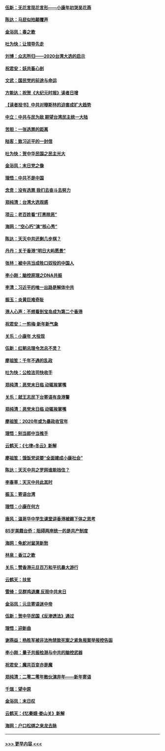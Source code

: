 #### [伍新：无花言现花言形——小康年初哭吴花燕](../pages/nsc993/n11800044.md?t=01171711) 
#### [陈达：马屁似拍颠覆声](../pages/nsc993/n11800010.md?t=01171711) 
#### [金浴凤：春之歌](../pages/nsc993/n11797687.md?t=01171711) 
#### [吐为快：让领导先走](../pages/nsc993/n11797512.md?t=01171711) 
#### [刘博：众志所归——2020台湾大选的启示](../pages/nsc993/n11796878.md?t=01171711) 
#### [祝君安：妖共畜心剖](../pages/nsc993/n11794273.md?t=01171711) 
#### [文武：国民党的前途与命运](../pages/nsc993/n11794198.md?t=01171711) 
#### [方能达：祝贺《大纪元时报》读者日增](../pages/nsc993/n11793807.md?t=01171711) 
#### [【读者投书】中共对穆斯林的迫害成扩大趋势](../pages/nsc993/n11791371.md?t=01171711) 
#### [中立：中共与民为敌 期望台湾民主统一大陆](../pages/nsc993/n11790392.md?t=01171711) 
#### [苦胆：一张选票的距离](../pages/nsc993/n11788914.md?t=01171711) 
#### [陆客：致习近平的一封信](../pages/nsc993/n11788867.md?t=01171711) 
#### [吐为快：贺中华民国之民主光大](../pages/nsc993/n11788618.md?t=01171711) 
#### [金浴凤：末日党之像](../pages/nsc993/n11787475.md?t=01171711) 
#### [理悟：中共不是中国](../pages/nsc993/n11787463.md?t=01171711) 
#### [念贲：没有选票  我们去奋斗去努力](../pages/nsc993/n11787398.md?t=01171711) 
#### [郑纯清：台湾大选观感](../pages/nsc993/n11786210.md?t=01171711) 
#### [项云：老百姓看“打黑除恶”](../pages/nsc993/n11785398.md?t=01171711) 
#### [海网：“空心朽”演“核心秀”](../pages/nsc993/n11783874.md?t=01171711) 
#### [陈达：天灭中共还剩几步棋？](../pages/nsc993/n11783719.md?t=01171711) 
#### [丹丹：关于香港“明日大屿愿景”](../pages/nsc993/n11783273.md?t=01171711) 
#### [张林：被中共当成牲口奴役的中国人](../pages/nsc993/n11782397.md?t=01171711) 
#### [李小刚：脑控原理之DNA共振](../pages/nsc993/n11780962.md?t=01171711) 
#### [李清：习近平的唯一出路是解体中共](../pages/nsc993/n11780866.md?t=01171711) 
#### [振玉：炎黄巨难奇耻](../pages/nsc993/n11779632.md?t=01171711) 
#### [港人心声：不想看到宝岛成为第二个香港](../pages/nsc993/n11778817.md?t=01171711) 
#### [祝君安：一剪梅‧新年新气象](../pages/nsc993/n11776340.md?t=01171711) 
#### [关乐：小康年 大役现](../pages/nsc993/n11774213.md?t=01171711) 
#### [伍新：红朝总理令怎总不灵？](../pages/nsc993/n11770813.md?t=01171711) 
#### [廖祖笙：千年不遇的乱政](../pages/nsc993/n11770373.md?t=01171711) 
#### [吐为快：公检法司快收手](../pages/nsc993/n11770359.md?t=01171711) 
#### [郑纯清：恶党末日临 动辄挨掌嘴](../pages/nsc993/n11769912.md?t=01171711) 
#### [关乐：就王志民下台寄语有良港警](../pages/nsc993/n11769903.md?t=01171711) 
#### [郑纯清：恶党末日临 动辄挨掌嘴](../pages/nsc993/n11769356.md?t=01171711) 
#### [廖祖笙：2020年或为暴政收官年](../pages/nsc993/n11768216.md?t=01171711) 
#### [理悟：别当郎中当推手](../pages/nsc993/n11768243.md?t=01171711) 
#### [云鹤天：《七律▪冬云》新解](../pages/nsc993/n11768204.md?t=01171711) 
#### [廖祖笙：饿饭党说要“全面建成小康社会”](../pages/nsc993/n11767482.md?t=01171711) 
#### [陈达：天灭中共之罗网谁能挡住？](../pages/nsc993/n11767465.md?t=01171711) 
#### [李春草：天灭中共此其时](../pages/nsc993/n11767452.md?t=01171711) 
#### [振玉：寄语台湾](../pages/nsc993/n11767432.md?t=01171711) 
#### [理悟：小康在何方](../pages/nsc993/n11767394.md?t=01171711) 
#### [唐风：温哥华中学生课堂讲香港被踢下体之思考](../pages/nsc993/n11766848.md?t=01171711) 
#### [85岁美籍台侨：阻碍两岸统一的是共产制度](../pages/nsc993/n11765043.md?t=01171711) 
#### [海网：龟蛇对鼠哭新愁](../pages/nsc993/n11764895.md?t=01171711) 
#### [林泉：香江之歌](../pages/nsc993/n11764415.md?t=01171711) 
#### [关乐：赞香港元旦百万和平抗暴大游行](../pages/nsc993/n11764382.md?t=01171711) 
#### [云鹤天：扶贫](../pages/nsc993/n11764245.md?t=01171711) 
#### [雪绮：见群鸡退鹰  反观中共末日](../pages/nsc993/n11762112.md?t=01171711) 
#### [金浴凤：元旦寄语迷中帝](../pages/nsc993/n11761788.md?t=01171711) 
#### [伍新：贺中华民国《反渗透法》通过](../pages/nsc993/n11761994.md?t=01171711) 
#### [理悟：迎新曲](../pages/nsc993/n11761152.md?t=01171711) 
#### [谢燕益：杨胜军被非法拘禁致死案之紧急报案举报控告函](../pages/nsc993/n11756134.md?t=01171711) 
#### [李小刚：量子共振检测与中共的脑控武器](../pages/nsc993/n11754518.md?t=01171711) 
#### [祝君安：魔共百变亦是魔](../pages/nsc993/n11754469.md?t=01171711) 
#### [郑纯清：二零二零年散伙演弃年——新年寄语](../pages/nsc993/n11754195.md?t=01171711) 
#### [千瑞：望中原](../pages/nsc993/n11754159.md?t=01171711) 
#### [金浴凤：末日叹](../pages/nsc993/n11752359.md?t=01171711) 
#### [云鹤天：《忆秦娥‧娄山关》新解](../pages/nsc993/n11752348.md?t=01171711) 
#### [海网：户口松绑之来龙去脉](../pages/nsc993/n11752328.md?t=01171711) 

----
#### [ >>> 更早内容 <<< ](../indexes/nsc993-earlier.md)
